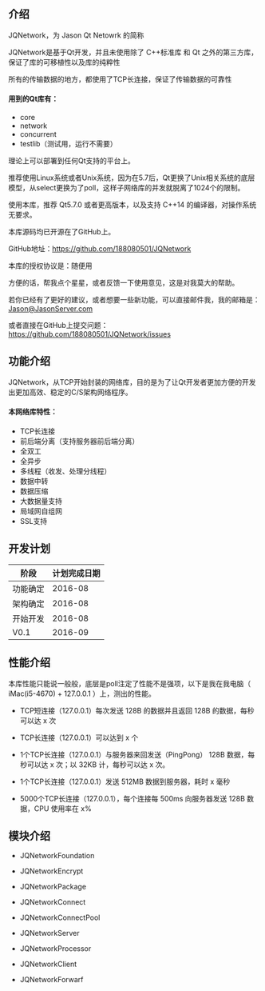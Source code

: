 ## 介绍

JQNetwork，为 Jason Qt Netowrk 的简称

JQNetwork是基于Qt开发，并且未使用除了 C++标准库 和 Qt 之外的第三方库，保证了库的可移植性以及库的纯粹性

所有的传输数据的地方，都使用了TCP长连接，保证了传输数据的可靠性

#### 用到的Qt库有：

* core
* network
* concurrent	
* testlib（测试用，运行不需要）

理论上可以部署到任何Qt支持的平台上。

推荐使用Linux系统或者Unix系统，因为在5.7后，Qt更换了Unix相关系统的底层模型，从select更换为了poll，这样子网络库的并发就脱离了1024个的限制。

使用本库，推荐 Qt5.7.0 或者更高版本，以及支持 C++14 的编译器，对操作系统无要求。

本库源码均已开源在了GitHub上。

GitHub地址：https://github.com/188080501/JQNetwork

本库的授权协议是：随便用

方便的话，帮我点个星星，或者反馈一下使用意见，这是对我莫大的帮助。

若你已经有了更好的建议，或者想要一些新功能，可以直接邮件我，我的邮箱是：Jason@JasonServer.com

或者直接在GitHub上提交问题：
https://github.com/188080501/JQNetwork/issues

## 功能介绍

JQNetwork，从TCP开始封装的网络库，目的是为了让Qt开发者更加方便的开发出更加高效、稳定的C/S架构网络程序。

#### 本网络库特性：

* TCP长连接
* 前后端分离（支持服务器前后端分离）
* 全双工
* 全异步
* 多线程（收发、处理分线程）
* 数据中转
* 数据压缩
* 大数据量支持
* 局域网自组网
* SSL支持

## 开发计划

阶段|计划完成日期
---|---
功能确定|2016-08
架构确定|2016-08
开始开发|2016-08
V0.1|2016-09

## 性能介绍

本库性能只能说一般般，底层是poll注定了性能不是强项，以下是我在我电脑（ iMac(i5-4670) + 127.0.0.1 ）上，测出的性能。

* TCP短连接（127.0.0.1）每次发送 128B 的数据并且返回 128B 的数据，每秒可以达 x 次

* TCP长连接（127.0.0.1）可以达到 x 个

* 1个TCP长连接（127.0.0.1）与服务器来回发送（PingPong） 128B 数据，每秒可以达 x 次；以 32KB 计，每秒可以达 x 次。

* 1个TCP长连接（127.0.0.1）发送 512MB 数据到服务器，耗时 x 毫秒

* 5000个TCP长连接（127.0.0.1），每个连接每 500ms 向服务器发送 128B 数据，CPU 使用率在 x%

## 模块介绍

* JQNetworkFoundation

* JQNetworkEncrypt

* JQNetworkPackage

* JQNetworkConnect

* JQNetworkConnectPool

* JQNetworkServer

* JQNetworkProcessor

* JQNetworkClient

* JQNetworkForwarf